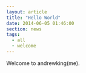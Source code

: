 ```yaml
---
layout: article
title: "Hello World"
date: 2014-06-05 01:46:00
section: news
tags:
  - all
  - welcome
---
```


Welcome to andrewking(me).
